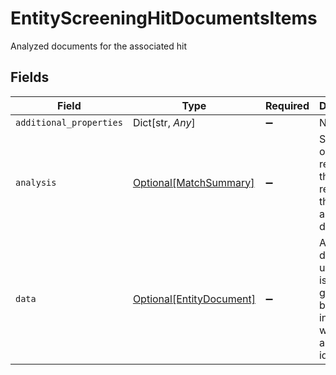 # EntityScreeningHitDocumentsItems

Analyzed documents for the associated hit


## Fields

| Field                                                                                                   | Type                                                                                                    | Required                                                                                                | Description                                                                                             |
| ------------------------------------------------------------------------------------------------------- | ------------------------------------------------------------------------------------------------------- | ------------------------------------------------------------------------------------------------------- | ------------------------------------------------------------------------------------------------------- |
| `additional_properties`                                                                                 | Dict[str, *Any*]                                                                                        | :heavy_minus_sign:                                                                                      | N/A                                                                                                     |
| `analysis`                                                                                              | [Optional[MatchSummary]](../../models/shared/matchsummary.md)                                           | :heavy_minus_sign:                                                                                      | Summary object reflecting the match result of the associated data                                       |
| `data`                                                                                                  | [Optional[EntityDocument]](../../models/shared/entitydocument.md)                                       | :heavy_minus_sign:                                                                                      | An official document, usually issued by a governing body or institution, with an associated identifier. |